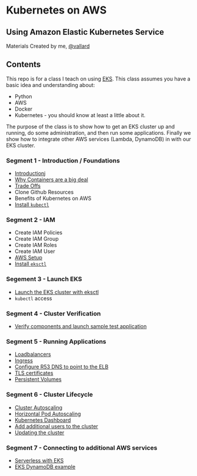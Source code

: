# Kubernetes on AWS
## Using Amazon Elastic Kubernetes Service
Materials Created by me, [@vallard](https://twitter.com/vallard)

## Contents

This repo is for a class I teach on using [EKS](https://aws.amazon.com/eks/).  This class assumes you have a basic idea and understanding about: 

* Python
* AWS
* Docker
* Kubernetes - you should know at least a little about it. 

The purpose of the class is to show how to get an EKS cluster up and running, do some administration, and then run some applications.  Finally we show how to integrate other AWS services (Lambda, DynamoDB) in with our EKS cluster. 

### Segment 1 - Introduction / Foundations
* [Introduction](segment01-intro/INTRO.md)j
* [Why Containers are a big deal](segment01-intro/containers.md)
* [Trade Offs](segment01-intro/tradeoffs.md)
* Clone Github Resources
* Benefits of Kubernetes on AWS
* [Install `kubectl`](segment01-intro/kubectl.md)



### Segment 2 - IAM
* Create IAM Policies
* Create IAM Group
* Create IAM Roles
* Create IAM User
* [AWS Setup](segment02-iam/aws-creds.md)
* [Install `eksctl`](segment02-iam/eksctl.md)


### Segement 3 - Launch EKS
* [Launch the EKS cluster with eksctl](segment03-install/eks.md)
* `kubectl` access

### Segment 4 - Cluster Verification
* [Verify components and launch sample test application](segment04-verify/README.md)


### Segment 5 - Running Applications
* [Loadbalancers](segement05-applications/ELB.md)
* [Ingress](segment05-applications/Ingress.md)
* [Configure R53 DNS to point to the ELB](segment05-applications/r53.md)
* [TLS certificates](segement05-applications/TLS.md)
* [Persistent Volumes](segment05-applications/PV.md)

### Segment 6 - Cluster Lifecycle
* [Cluster Autoscaling](segment06-admin/README.md)
* [Horizontal Pod Autoscaling](segment06-admin/README.md#horizontal-pod-autoscaler)
* [Kubernetes Dashboard](segment06-admin/README.md#kubernetes-dashboard)
* [Add additional users to the cluster](segment06-admin/README.md#additional-user-access)
* [Updating the cluster](segment06-admin/README.md#cluster-upgrades)

### Segment 7 - Connecting to additional AWS services
* [Serverless with EKS](segmenet07-integrations/README.md)
* [EKS DynamoDB example](segment07-integrations/dynamo-example/README.md)



